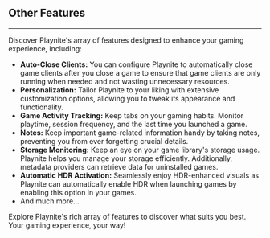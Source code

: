 ## Other Features
---------------------

Discover Playnite's array of features designed to enhance your gaming experience, including:

- **Auto-Close Clients:** You can configure Playnite to automatically close game clients after you close a game to ensure that game clients are only running when needed and not wasting unnecessary resources.
- **Personalization:** Tailor Playnite to your liking with extensive customization options, allowing you to tweak its appearance and functionality.
- **Game Activity Tracking:** Keep tabs on your gaming habits. Monitor playtime, session frequency, and the last time you launched a game.
- **Notes:** Keep important game-related information handy by taking notes, preventing you from ever forgetting crucial details.
- **Storage Monitoring:** Keep an eye on your game library's storage usage. Playnite helps you manage your storage efficiently. Additionally, metadata providers can retrieve data for uninstalled games.
- **Automatic HDR Activation:** Seamlessly enjoy HDR-enhanced visuals as Playnite can automatically enable HDR when launching games by enabling this option in your games.
- And much more…

Explore Playnite's rich array of features to discover what suits you best. Your gaming experience, your way!